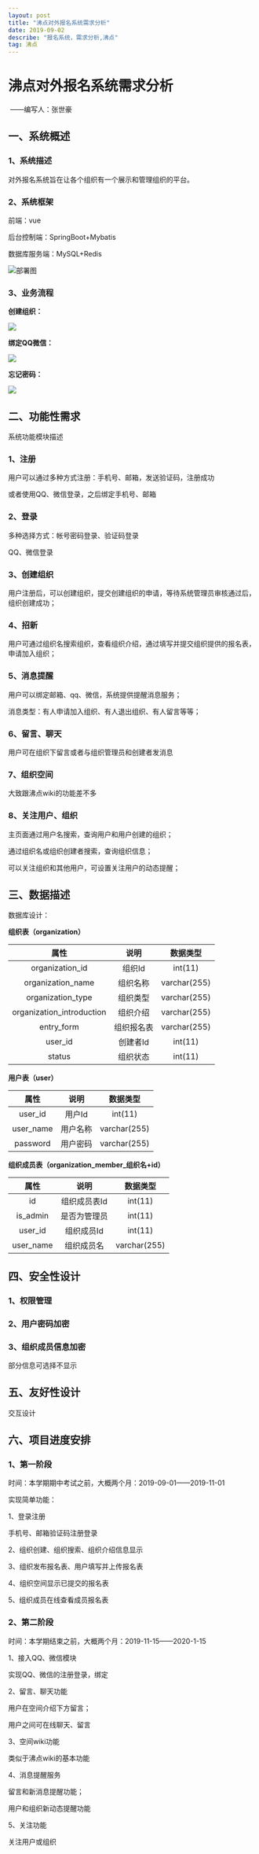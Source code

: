 ```yaml
---
layout: post
title: "沸点对外报名系统需求分析"
date: 2019-09-02
describe: "报名系统，需求分析,沸点"
tag: 沸点
---
```




# 沸点对外报名系统需求分析

​																																		——编写人：张世豪

## 一、系统概述

### 1、系统描述

对外报名系统旨在让各个组织有一个展示和管理组织的平台。

### 2、系统框架

前端：vue

后台控制端：SpringBoot+Mybatis

数据库服务端：MySQL+Redis

![部署图](https://github.com/Serendipity-zsh/Serendipity-zsh.github.io/blob/master/images/posts/%E6%B2%B8%E7%82%B9%E6%8A%A5%E5%90%8D/%E9%83%A8%E7%BD%B2%E5%9B%BE%20(1).png)

### 3、业务流程

**创建组织：**

![](https://github.com/Serendipity-zsh/Serendipity-zsh.github.io/blob/master/images/posts/QQ%E5%9B%BE%E7%89%8720190901200331.png)

**绑定QQ微信：**

![](https://github.com/Serendipity-zsh/Serendipity-zsh.github.io/blob/master/images/posts/QQ%E5%9B%BE%E7%89%8720190901201106.png)

**忘记密码：**

![](https://github.com/Serendipity-zsh/Serendipity-zsh.github.io/blob/master/images/posts/%E5%BF%98%E8%AE%B0%E5%AF%86%E7%A0%81.png)



## 二、功能性需求

系统功能模块描述

### 1、注册

用户可以通过多种方式注册：手机号、邮箱，发送验证码，注册成功

或者使用QQ、微信登录，之后绑定手机号、邮箱

### 2、登录

多种选择方式：帐号密码登录、验证码登录

QQ、微信登录

### 3、创建组织

用户注册后，可以创建组织，提交创建组织的申请，等待系统管理员审核通过后，组织创建成功；

### 4、招新

用户可通过组织名搜索组织，查看组织介绍，通过填写并提交组织提供的报名表，申请加入组织；

### 5、消息提醒

用户可以绑定邮箱、qq、微信，系统提供提醒消息服务；

消息类型：有人申请加入组织、有人退出组织、有人留言等等；

### 6、留言、聊天

用户可在组织下留言或者与组织管理员和创建者发消息

### 7、组织空间

大致跟沸点wiki的功能差不多

### 8、关注用户、组织

主页面通过用户名搜索，查询用户和用户创建的组织；

通过组织名或组织创建者搜索，查询组织信息；

可以关注组织和其他用户，可设置关注用户的动态提醒；

## 三、数据描述

数据库设计：

**组织表（organization）**

|           属性            |    说明    |   数据类型   |
| :-----------------------: | :--------: | :----------: |
|      organization_id      |   组织Id   |   int(11)    |
|     organization_name     |  组织名称  | varchar(255) |
|     organization_type     |  组织类型  | varchar(255) |
| organization_introduction |  组织介绍  | varchar(255) |
|        entry_form         | 组织报名表 | varchar(255) |
|          user_id          |  创建者Id  |   int(11)    |
|          status           |  组织状态  |   int(11)    |



**用户表（user）**

|   属性    |   说明   |   数据类型   |
| :-------: | :------: | :----------: |
|  user_id  |  用户Id  |   int(11)    |
| user_name | 用户名称 | varchar(255) |
| password  | 用户密码 | varchar(255) |



**组织成员表（organization_member_组织名+id）**

|   属性    |     说明     |   数据类型   |
| :-------: | :----------: | :----------: |
|    id     | 组织成员表Id |   int(11)    |
| is_admin  | 是否为管理员 |   int(11)    |
|  user_id  |  组织成员Id  |   int(11)    |
| user_name |  组织成员名  | varchar(255) |



## 四、安全性设计

### 1、权限管理



### 2、用户密码加密



### 3、组织成员信息加密

部分信息可选择不显示



## 五、友好性设计

交互设计

## 六、项目进度安排

### 1、第一阶段

时间：本学期期中考试之前，大概两个月：2019-09-01——2019-11-01

实现简单功能：

1、登录注册

手机号、邮箱验证码注册登录

2、组织创建、组织搜索、组织介绍信息显示

3、组织发布报名表、用户填写并上传报名表

4、组织空间显示已提交的报名表

5、组织成员在线查看成员报名表

### 2、第二阶段

时间：本学期结束之前，大概两个月：2019-11-15——2020-1-15

1、接入QQ、微信模块

实现QQ、微信的注册登录，绑定

2、留言、聊天功能

用户在空间介绍下方留言；

用户之间可在线聊天、留言

3、空间wiki功能

类似于沸点wiki的基本功能

4、消息提醒服务

留言和新消息提醒功能；

用户和组织新动态提醒功能

5、关注功能

关注用户或组织

